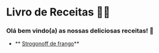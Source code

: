 # Livro de Receitas :man_cook:



### Olá bem vindo(a) as nossas deliciosas receitas! :meat_on_bone:

- ** [Strogonoff de frango](https://github.com/dsouzarogerio/livro-receitas/blob/master/receitas/strogonoff.md)**






